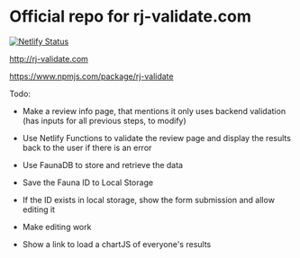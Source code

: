 # Official repo for rj-validate.com

[![Netlify Status](https://api.netlify.com/api/v1/badges/4b2523d2-9538-4cbc-96e4-c891ed964d78/deploy-status)](https://app.netlify.com/sites/rj-validate/deploys)

http://rj-validate.com

https://www.npmjs.com/package/rj-validate


Todo:


- Make a review info page, that mentions it only uses backend validation (has inputs for all previous steps, to modify)

- Use Netlify Functions to validate the review page and display the results back to the user if there is an error

- Use FaunaDB to store and retrieve the data

- Save the Fauna ID to Local Storage

- If the ID exists in local storage, show the form submission and allow editing it

- Make editing work

- Show a link to load a chartJS of everyone's results